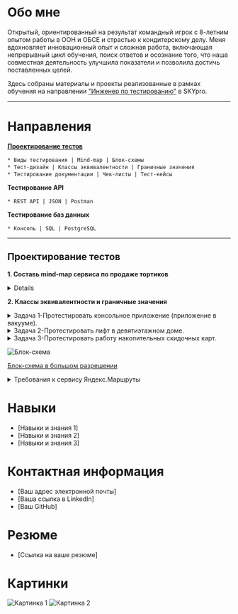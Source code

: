 # Обо мне

Открытый, ориентированный на результат командный игрок с 8-летним опытом работы в ООН и ОБСЕ и страстью к кондитерскому делу. Меня вдохновляет инновационный опыт и сложная работа, включающая непрерывный цикл обучения, поиск ответов и осознание того, что наша совместная деятельность улучшила показатели и позволила достичь поставленных целей.

Здесь собраны материалы и проекты реализованные в рамках обучения на направлении ["Инженер по тестированию"](https://praktikum.yandex.ru/qa-engineer) в SKYpro.


***



# Направления

[**Проектирование тестов**](#test-design)<br>

    * Виды тестирования | Mind-map | Блок-схемы
    * Тест-дизайн | Классы эквивалентности | Граничные значения
    * Тестирование документации | Чек-листы | Тест-кейсы

**Тестирование API**

    * REST API | JSON | Postman

**Тестирование баз данных**

    * Консоль | SQL | PostgreSQL

 
***

  ## <a name="test-design" />Проектирование тестов

**1. Составь mind-map сервиса по продаже тортиков**

<details>
<summary>Mind map сервиса</summary>

![Mind Map](https://github.com/ToktombaevM/ManasT_QA-portfolio/blob/9e5d1be44f6df16e7393e5b5eda308cdcf9a831e/IMG/Mind%20Map.jpg)

[Mind map в большом разрешении на MIRO](https://miro.com/app/board/uXjVMV_dsEQ=/?share_link_id=605007146557)

</details>

**2. Классы эквивалентности и граничные значения**

<details>
<summary>Задача 1-Протестировать консольное приложение (приложение в вакууме).</summary> <br>

  - Приложение на вход принимает три целых числа, интерпретируемых как длины сторон треугольника.
  - На выходе выводит на экран, является ли этот треугольник равнобедренным или равносторонним.
 
 > Что нужно сделать?
  - Составьте низкоуровневый чек-лист. Обязательно предложите конкретные значения тестовых данных.

**РЕШЕНИЕ**  
![TASK 1](https://github.com/ToktombaevM/ManasT_QA-portfolio/blob/8cc525406212ae02ac2c38242f5e1e98ae7af35a/IMG/TASK%201.png)

</details>

<details>
<summary>Задача 2-Протестировать лифт в девятиэтажном доме.</summary> <br>
   
 > Что нужно сделать?
  - Составить высокоуровневый чек-лист.

**РЕШЕНИЕ**  
![TASK 2](https://github.com/ToktombaevM/ManasT_QA-portfolio/blob/af535ce865670662d29930dfd9e36b7c3a8043b5/IMG/TASK%202.png)
</details>

<details>
<summary>Задача 3-Протестировать работу накопительных скидочных карт.</summary> <br>

Автомат принимает накопительные скидочные карты и при своем расчете учитывает количество баллов, по которому начисляет процент скидки:

от 0 до 100 баллов — скидка 1%;
от 100 до 200 баллов — скидка 3%;
от 200 до 500 баллов — скидка 5%;
от 500 баллов — скидка 10%.

 > Что нужно сделать?
  - Составить такой набор тестовых данных для автомата, при котором мы гарантированно будем знать, что в соответствии со своими накопленными баллами покупатель получит верную скидку.

**РЕШЕНИЕ**  
![TASK 3](https://github.com/ToktombaevM/ManasT_QA-portfolio/blob/3b59ff23a2fa0f76a8d74efcfb76fc1a169ac2bf/IMG/TASK%203.png)
</details>

![Блок-схема](https://i.ibb.co/CPN6wv2/blockscheme.jpg)

[Блок-схема в большом разрешении](https://i.ibb.co/BndGfjN/blockscheme.jpg)

<details>
<summary>Требования к сервису Яндекс.Маршруты</summary>

</details>

# Навыки

* [Навыки и знания 1]
* [Навыки и знания 2]
* [Навыки и знания 3]

# Контактная информация

* [Ваш адрес электронной почты]
* [Ваша ссылка в LinkedIn]
* [Ваш GitHub]

# Резюме

* [Ссылка на ваше резюме]

# Картинки

![Картинка 1](images/image1.png)
![Картинка 2](images/image2.png)

